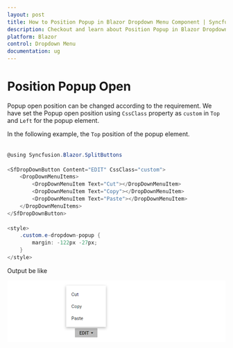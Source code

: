 ```yaml
---
layout: post
title: How to Position Popup in Blazor Dropdown Menu Component | Syncfusion
description: Checkout and learn about Position Popup in Blazor Dropdown Menu component of Syncfusion, and more details.
platform: Blazor
control: Dropdown Menu
documentation: ug
---
```


# Position Popup Open

Popup open position can be changed according to the requirement.  We have set the Popup open position using `CssClass` property as `custom` in `Top` and `Left` for the popup element.

In the following example, the `Top` position of the popup element.

```csharp

@using Syncfusion.Blazor.SplitButtons

<SfDropDownButton Content="EDIT" CssClass="custom">
    <DropDownMenuItems>
        <DropDownMenuItem Text="Cut"></DropDownMenuItem>
        <DropDownMenuItem Text="Copy"></DropDownMenuItem>
        <DropDownMenuItem Text="Paste"></DropDownMenuItem>
    </DropDownMenuItems>
</SfDropDownButton>

<style>
    .custom.e-dropdown-popup {
        margin: -122px -27px;
    }
</style>

```

Output be like

![Button Sample](./../images/ddb-position.png)
